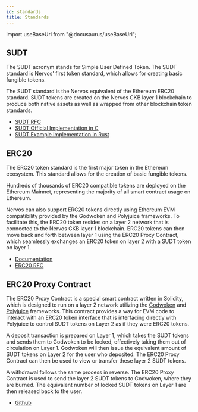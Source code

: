 ```yaml
---
id: standards
title: Standards
---
```

import useBaseUrl from "@docusaurus/useBaseUrl";

## SUDT

The SUDT acronym stands for Simple User Defined Token. The SUDT standard is Nervos' first token standard, which allows for creating basic fungible tokens.

The SUDT standard is the Nervos equivalent of the Ethereum ERC20 standard. SUDT tokens are created on the Nervos CKB layer 1 blockchain to produce both native assets as well as wrapped from other blockchain token standards.

* [SUDT RFC](https://github.com/nervosnetwork/rfcs/blob/master/rfcs/0025-simple-udt/0025-simple-udt.md)
* [SUDT Official Implementation in C](https://github.com/nervosnetwork/ckb-miscellaneous-scripts/blob/master/c/simple\_udt.c)
* [SUDT Example Implementation in Rust](https://github.com/jordanmack/developer-training-course-script-examples/blob/master/contracts/sudt/src/entry.rs)

## ERC20

The ERC20 token standard is the first major token in the Ethereum ecosystem. This standard allows for the creation of basic fungible tokens.

Hundreds of thousands of ERC20 compatible tokens are deployed on the Ethereum Mainnet, representing the majority of all smart contract usage on Ethereum.

Nervos can also support ERC20 tokens directly using Ethereum EVM compatibility provided by the Godwoken and Polyjuice frameworks. To facilitate this, the ERC20 token resides on a layer 2 network that is connected to the Nervos CKB layer 1 blockchain. ERC20 tokens can then move back and forth between layer 1 using the ERC20 Proxy Contract, which seamlessly exchanges an ERC20 token on layer 2 with a SUDT token on layer 1.

* [Documentation](https://ethereum.org/en/developers/docs/standards/tokens/erc-20/)
* [ERC20 RFC](https://eips.ethereum.org/EIPS/eip-20)

## ERC20 Proxy Contract

The ERC20 Proxy Contract is a special smart contract written in Solidity, which is designed to run on a layer 2 network utilizing the [Godwoken](frameworks.md#godwoken) and [Polyjuice](frameworks.md#polyjuice) frameworks. This contract provides a way for EVM code to interact with an ERC20 token interface that is interfacing directly with Polyjuice to control SUDT tokens on Layer 2 as if they were ERC20 tokens.

A deposit transaction is prepared on Layer 1, which takes the SUDT tokens and sends them to Godwoken to be locked, effectively taking them out of circulation on Layer 1. Godwoken will then issue the equivalent amount of SUDT tokens on Layer 2 for the user who deposited. The ERC20 Proxy Contract can then be used to view or transfer these layer 2 SUDT tokens.

A withdrawal follows the same process in reverse. The ERC20 Proxy Contract is used to send the layer 2 SUDT tokens to Godwoken, where they are burned. The equivalent number of locked SUDT tokens on Layer 1 are then released back to the user.

* [Github](https://github.com/godwokenrises/godwoken-polyjuice/tree/main/solidity/erc20)
